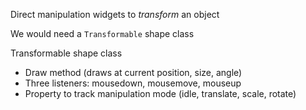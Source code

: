 Direct manipulation widgets to *transform*  an object

We would need a `Transformable` shape class 

Transformable shape class 
- Draw method (draws at current position, size, angle)
- Three listeners: mousedown, mousemove, mouseup
- Property to track manipulation mode (idle, translate, scale, rotate)